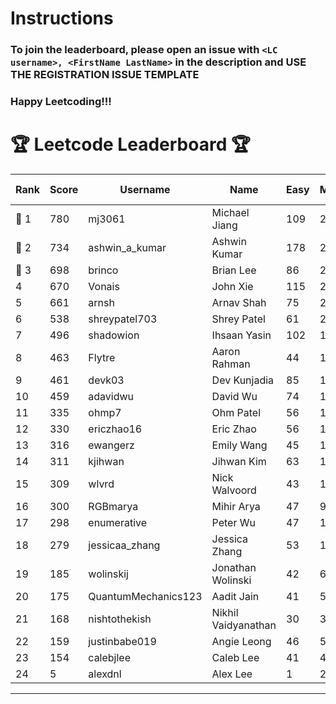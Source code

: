 # Instructions
### To join the leaderboard, please open an issue with `<LC username>, <FirstName LastName>` in the description and USE THE REGISTRATION ISSUE TEMPLATE
### Happy Leetcoding!!!


# 🏆 Leetcode Leaderboard 🏆

| Rank | Score | Username       | Name | Easy | Medium | Hard | Problems Solved |
|------|----------------|-----------------|-------------------|--------------|--------------|--------------|--------------|
| 🥇 1 | 780 | mj3061 | Michael Jiang | 109 | 271 | 43 | 423 |
| 🥈 2 | 734 | ashwin_a_kumar | Ashwin Kumar | 178 | 248 | 20 | 446 |
| 🥉 3 | 698 | brinco | Brian Lee | 86 | 255 | 34 | 375 |
| 4 | 670 | Vonais | John Xie | 115 | 228 | 33 | 376 |
| 5 | 661 | arnsh | Arnav Shah | 75 | 215 | 52 | 342 |
| 6 | 538 | shreypatel703 | Shrey Patel | 61 | 204 | 23 | 288 |
| 7 | 496 | shadowion | Ihsaan Yasin | 102 | 167 | 20 | 289 |
| 8 | 463 | Flytre | Aaron Rahman | 44 | 148 | 41 | 233 |
| 9 | 461 | devk03 | Dev Kunjadia | 85 | 173 | 10 | 268 |
| 10 | 459 | adavidwu | David Wu | 74 | 152 | 27 | 253 |
| 11 | 335 | ohmp7 | Ohm Patel | 56 | 123 | 11 | 190 |
| 12 | 330 | ericzhao16 | Eric Zhao | 56 | 122 | 10 | 188 |
| 13 | 316 | ewangerz | Emily Wang | 45 | 107 | 19 | 171 |
| 14 | 311 | kjihwan | Jihwan Kim | 63 | 103 | 14 | 180 |
| 15 | 309 | wlvrd | Nick Walvoord | 43 | 121 | 8 | 172 |
| 16 | 300 | RGBmarya | Mihir Arya | 47 | 98 | 19 | 164 |
| 17 | 298 | enumerative | Peter Wu | 47 | 106 | 13 | 166 |
| 18 | 279 | jessicaa_zhang | Jessica Zhang | 53 | 104 | 6 | 163 |
| 19 | 185 | wolinskij | Jonathan Wolinski | 42 | 67 | 3 | 112 |
| 20 | 175 | QuantumMechanics123 | Aadit Jain | 41 | 55 | 8 | 104 |
| 21 | 168 | nishtothekish | Nikhil Vaidyanathan | 30 | 36 | 22 | 88 |
| 22 | 159 | justinbabe019 | Angie Leong | 46 | 52 | 3 | 101 |
| 23 | 154 | calebjlee | Caleb Lee | 41 | 49 | 5 | 95 |
| 24 | 5 | alexdnl | Alex Lee | 1 | 2 | 0 | 3 |
---